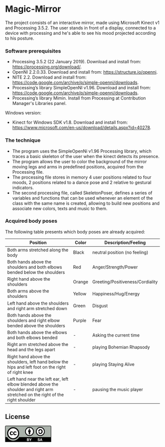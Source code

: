# Magic-Mirror

The project consists of an interactive mirror, made using Microsoft Kinect v1 and Processing 3.5.2. The user stands in front of a display, connected to a device with processing and he's able to see his mood projected according to his posture.

### Software prerequisites 

* Processing 3.5.2 (22 January 2019). Download and install from: https://processing.org/download/.
* OpenNI 2.2.0.33. Download and install from: https://structure.io/openni.
* NITE 2.2. Download and install from: https://code.google.com/archive/p/simple-openni/downloads.
* Processing’s library SimpleOpenNI v1.96. Download and install from: https://code.google.com/archive/p/simple-openni/downloads.
* Processing’s library Mimin. Install from Processing at Contribution Manager's Libraries panel.

Windows version:
* Kinect for Windows SDK v1.8. Download and install from: https://www.microsoft.com/en-us/download/details.aspx?id=40278.

### The technique

* The program uses the SimpleOpenNi v1.96 Processing library, which traces a basic skeleton of the user when the kinect detects its presence.
*  The program allows the user to color the background of the mirror moving legs and arms in predefined positions, acquired from the Processing file.
* The processing file stores in memory 4 user positions related to four moods, 2 positions related to a dance pose and 2 relative to gestural indicators.
* The second processing file, called SkeletonPoser, defines a series of variables and functions that can be used whenever an element of the class with the same name is created, allowing to build new positions and associate new colors, texts and music to them.

### Acquired body poses

The following table presents which body poses are already acquired:

| Position | Color | Description/Feeling |
| --- | --- | --- |
| Both arms stretched along the body | Black | neutral position (no feeling) |
| Both hands above the shoulders and both elbows bended below the shoulders | Red | Anger/Strength/Power |
| Right hand above the shoulders | Orange | Greeting/Positiveness/Cordiality |
| Both arms above the shoulders | Yellow | Happiness/Hug/Energy |
| Left hand above the shoulders and right arm stretched down | Green | Disgust |
| Both hands above the shoulders and right elbow bended above the shoulders | Purple | Fear |
| Both hands above the elbows and both elbows bended | - | Asking the current time |
| Right arm stretched above the head and the legs apart | - | playing Bohemian Rhapsody |
| Right hand above the shoulders, left hand below the hips and left foot on the right of right knee | - | playing Staying Alive |
| Left hand near the left ear, left elbow blended above the shoulder and right arm stretched on the right of the right shoulder | - | pausing the music player |


## License
![alt text](https://github.com/nicolomassobrio/Magic-Mirror/blob/master/CC-BY-SA_icon.svg.png)

